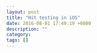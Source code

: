 ```yaml
---
layout: post
title: "Hit testing in iOS"
date: 2016-08-01 17:49:19 +0800
description: ""
category: 
tags: []
---
```

